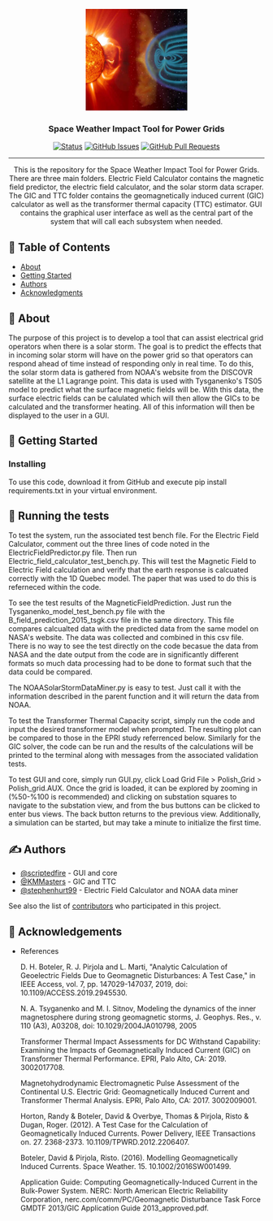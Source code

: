 <p align="center">
  <a href="" rel="noopener">
 <img width=200px height=200px src="EarthSunStorm.png" alt="Project logo"></a>
</p>

<h3 align="center">Space Weather Impact Tool for Power Grids</h3>

<div align="center">

[![Status](https://img.shields.io/badge/status-active-success.svg)]()
[![GitHub Issues](https://img.shields.io/github/issues/scriptedfire/blueeye1_capstone.svg)](https://github.com/scriptedfire/blueeye1_capstone/issues)
[![GitHub Pull Requests](https://img.shields.io/github/issues-pr/scriptedfire/blueeye1_capstone.svg)](https://github.com/scriptedfire/blueeye1_capstone/pulls)

</div>

---

<p align="center"> This is the repository for the Space Weather Impact Tool for Power Grids. There are three main folders. Electric Field Calculator contains the magnetic field predictor, the electric field calculator, and the solar storm data scraper. The GIC and TTC folder contains the geomagnetically induced current (GIC) calculator as well as the transformer thermal capacity (TTC) estimator. GUI contains the graphical user interface as well as the central part of the system that will call each subsystem when needed.
    <br> 
</p>

## 📝 Table of Contents

- [About](#about)
- [Getting Started](#getting_started)
- [Authors](#authors)
- [Acknowledgments](#acknowledgement)

## 🧐 About <a name = "about"></a>

The purpose of this project is to develop a tool that can assist electrical grid operators when there is a solar storm. The goal is to predict the effects that in incoming solar storm will have on the power grid so that operators can respond ahead of time instead of responding only in real time. To do this, the solar storm data is gathered from NOAA's website from the DISCOVR satellite at the L1 Lagrange point. This data is used with Tysganenko's TS05 model to predict what the surface magnetic fields will be. With this data, the surface electric fields can be calulated which will then allow the GICs to be calculated and the transformer heating. All of this information will then be displayed to the user in a GUI.

## 🏁 Getting Started <a name = "getting_started"></a>


### Installing

To use this code, download it from GitHub and execute pip install requirements.txt in your virtual environment.


## 🔧 Running the tests <a name = "tests"></a>

To test the system, run the associated test bench file.
For the Electric Field Calculator, comment out the three lines of code noted in the ElectricFieldPredictor.py file. Then run Electric_field_calculator_test_bench.py. This will test the Magnetic Field to Electric Field calculation and verify that the earth response is calcuated correctly with the 1D Quebec model. The paper that was used to do this is referneced within the code.

To see the test results of the MagneticFieldPrediction. Just run the Tysganenko_model_test_bench.py file with the B_field_prediction_2015_tsgk.csv file in the same directory. This file compares calcualted data with the predicted data from the same model on NASA's website. The data was collected and combined in this csv file. There is no way to see the test directly on the code becasue the data from NASA and the date output from the code are in significantly different formats so much data processing had to be done to format such that the data could be compared.

The NOAASolarStormDataMiner.py is easy to test. Just call it with the information described in the parent function and it will return the data from NOAA. 

To test the Transformer Thermal Capacity script, simply run the code and input the desired transformer model when prompted. The resulting plot can be compared to those in the EPRI study referrenced below. Similarly for the GIC solver, the code can be run and the results of the calculations will be printed to the terminal along with messages from the associated validation tests.

To test GUI and core, simply run GUI.py, click Load Grid File > Polish_Grid > Polish_grid.AUX. Once the grid is loaded, it can be explored by zooming in (%50-%100 is recommended) and clicking on substation squares to navigate to the substation view, and from the bus buttons can be clicked to enter bus views. The back button returns to the previous view. Additionally, a simulation can be started, but may take a minute to initialize the first time.

## ✍️ Authors <a name = "authors"></a>

- [@scriptedfire](https://github.com/scriptedfire) - GUI and core
- [@KMMasters](https://github.com/KMMasters) - GIC and TTC
- [@stephenhurt99](https://github.com/stephenhurt99) - Electric Field Calculator and NOAA data miner

See also the list of [contributors](https://github.com/scriptedfire/blueeye1_capstone/graphs/contributors) who participated in this project.

## 🎉 Acknowledgements <a name = "acknowledgement"></a>

- References

  D. H. Boteler, R. J. Pirjola and L. Marti, "Analytic Calculation of 
  Geoelectric Fields Due to Geomagnetic Disturbances: A Test Case," 
  in IEEE Access, vol. 7, pp. 147029-147037, 2019, doi: 10.1109/ACCESS.2019.2945530.

  N. A. Tsyganenko and M. I. Sitnov, Modeling the dynamics of the inner magnetosphere during
  strong geomagnetic storms, J. Geophys. Res., v. 110 (A3), A03208, doi: 10.1029/2004JA010798, 2005
  
  Transformer Thermal Impact Assessments for DC Withstand Capability: 
  Examining the Impacts of Geomagnetically Induced Current (GIC) on Transformer Thermal Performance. 
  EPRI, Palo Alto, CA: 2019. 3002017708.
  
  Magnetohydrodynamic Electromagnetic Pulse Assessment of the Continental U.S. Electric Grid: 
  Geomagnetically Induced Current and Transformer Thermal Analysis. 
  EPRI, Palo Alto, CA: 2017. 3002009001.
  
  Horton, Randy & Boteler, David & Overbye, Thomas & Pirjola, Risto & Dugan, Roger. (2012). 
  A Test Case for the Calculation of Geomagnetically Induced Currents. 
  Power Delivery, IEEE Transactions on. 27. 2368-2373. 10.1109/TPWRD.2012.2206407. 
  
  Boteler, David & Pirjola, Risto. (2016). 
  Modelling Geomagnetically Induced Currents. 
  Space Weather. 15. 10.1002/2016SW001499. 
  
  Application Guide: Computing Geomagnetically-Induced Current in the Bulk-Power System.
  NERC: North American Electric Reliability Corporation, 
  nerc.com/comm/PC/Geomagnetic Disturbance Task Force GMDTF 2013/GIC Application Guide 2013_approved.pdf. 
